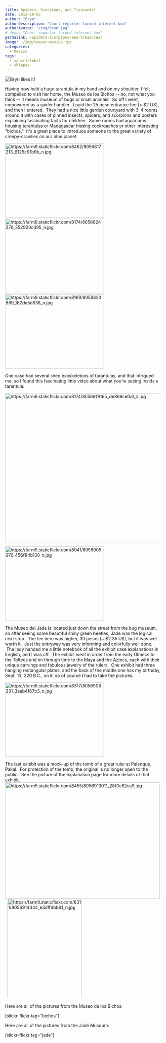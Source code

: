 ```yaml
---
title: Spiders, Scorpions, and Treasures!
date: 2012-10-05
author: "Bryn"
authorDescription: "Court reporter turned internet bum"
authorAvatar: "/img/bryn.jpg"
# desc: "Court reporter turned internet bum"
permalink: /spiders-scorpions-and-treasures/
image:  /img/teaser-mexico.jpg
categories:
  - Mexico
tags:
  - sancristobal
  - chiapas
---
```

![Bryn likes it!](https://farm9.staticflickr.com/8040/8056886301_47b85e7bb9_z.jpg)

Having now held a huge tarantula in my hand and on my shoulder, I felt compelled to visit her home, the Museo de los Bichos -- no, not what you think -- it means museum of bugs or small animals!  So off I went, empowered as a spider handler.  I paid the 25 peso entrance fee (< $2 US), and then I entered.  They had a nice little garden courtyard with 3-4 rooms around it with cases of pinned insects, spiders, and scorpions and posters explaining fascinating facts for children.  Some rooms had aquariums housing tarantulas or Madagascar hissing cockroaches or other interesting "bichos."  It's a great place to introduce someone to the great variety of creepy-crawlies on our blue planet.

[<img src="https://farm9.staticflickr.com/8462/8056817213_6125c91b9b_n.jpg" alt="https://farm9.staticflickr.com/8462/8056817213_6125c91b9b_n.jpg" width="320" height="240" border="0" />][2]   [<img src="https://farm9.staticflickr.com/8174/8056824276_352920cd95_n.jpg" alt="https://farm9.staticflickr.com/8174/8056824276_352920cd95_n.jpg" width="320" height="240" border="0" />][3]   [<img src="https://farm9.staticflickr.com/8169/8056823869_182de5e838_n.jpg" alt="https://farm9.staticflickr.com/8169/8056823869_182de5e838_n.jpg" width="320" height="240" border="0" />][4]

One case had several shed exoskeletons of tarantulas, and that intrigued me, so I found this fascinating little video about what you're seeing inside a tarantula:



[<img src="https://farm9.staticflickr.com/8174/8056919165_de869cefb0_z.jpg" alt="https://farm9.staticflickr.com/8174/8056919165_de869cefb0_z.jpg" width="640" height="480" border="0" />][5]

[<img class="alignright" src="https://farm9.staticflickr.com/8041/8056905976_456f84b100_n.jpg" alt="https://farm9.staticflickr.com/8041/8056905976_456f84b100_n.jpg" width="320" height="240" border="0" />][6]

The Museo del Jade is located just down the street from the bug museum, so after seeing some beautiful shiny green beetles, Jade was the logical next stop.  The fee here was higher, 30 pesos (~ $2.35 US), but it was well worth it.  Just the entryway was very informing and colorfully well done.  The lady handed me a little notebook of all the exhibit case explanations in English, and I was off.  The exhibit went in order from the early Olmecs to the Toltecs and on through time to the Maya and the Aztecs, each with their unique carvings and fabulous jewelry of the rulers.  One exhibit had three hanging rectangular plates, and the back of the middle one has my birthday, Sept. 13, 320 B.C., on it, so of course I had to take the pictures.

[<img src="https://farm9.staticflickr.com/8317/8056908231_3aab4f67b3_n.jpg" alt="https://farm9.staticflickr.com/8317/8056908231_3aab4f67b3_n.jpg" width="320" height="240" border="0" />][7]

The last exhibit was a mock-up of the tomb of a great ruler at Palenque, Pakal.  For protection of the tomb, the original is no longer open to the public.  See the picture of the explanation page for more details of that exhibit. [<img src="https://farm9.staticflickr.com/8455/8056913011_28f0e82ca9.jpg" alt="https://farm9.staticflickr.com/8455/8056913011_28f0e82ca9.jpg" width="500" height="375" border="0" />][8]  [<img src="https://farm9.staticflickr.com/8311/8056914444_e3dff6bb91_n.jpg" alt="https://farm9.staticflickr.com/8311/8056914444_e3dff6bb91_n.jpg" width="240" height="320" border="0" />][9]

Here are all of the pictures from the Museo de los Bichos:

[slickr-flickr tag="bichos"]

Here are all of the pictures from the Jade Museum:

[slickr-flickr tag="jade"]

 [2]: https://www.flickr.com/photos/48315294@N00/8056817213 "View 'https://farm9.staticflickr.com/8462/8056817213_6125c91b9b_n.jpg' on Flickr.com"
 [3]: https://www.flickr.com/photos/48315294@N00/8056824276 "View 'https://farm9.staticflickr.com/8174/8056824276_352920cd95_n.jpg' on Flickr.com"
 [4]: https://www.flickr.com/photos/48315294@N00/8056823869 "View 'https://farm9.staticflickr.com/8169/8056823869_182de5e838_n.jpg' on Flickr.com"
 [5]: https://www.flickr.com/photos/48315294@N00/8056919165 "View 'https://farm9.staticflickr.com/8174/8056919165_de869cefb0_z.jpg' on Flickr.com"
 [6]: https://www.flickr.com/photos/48315294@N00/8056905976 "View 'https://farm9.staticflickr.com/8041/8056905976_456f84b100_n.jpg' on Flickr.com"
 [7]: https://www.flickr.com/photos/48315294@N00/8056908231 "View 'https://farm9.staticflickr.com/8317/8056908231_3aab4f67b3_n.jpg' on Flickr.com"
 [8]: https://www.flickr.com/photos/48315294@N00/8056913011 "View 'https://farm9.staticflickr.com/8455/8056913011_28f0e82ca9.jpg' on Flickr.com"
 [9]: https://www.flickr.com/photos/48315294@N00/8056914444 "View 'https://farm9.staticflickr.com/8311/8056914444_e3dff6bb91_n.jpg' on Flickr.com"
